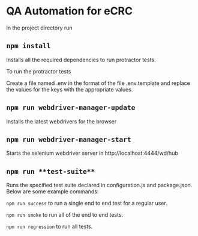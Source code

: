 # QA Automation for eCRC

In the project directory run

## `npm install`

Installs all the required dependencies to run protractor tests.

To run the protractor tests

Create a file named .env in the format of the file .env.template and replace the values for the keys with the appropriate values.

## `npm run webdriver-manager-update`

Installs the latest webdrivers for the browser

## `npm run webdriver-manager-start`

Starts the selenium webdriver server in http://localhost:4444/wd/hub

## `npm run **test-suite**`

Runs the specified test suite declared in configuration.js and package.json. Below are some example commands:

`npm run success` to run a single end to end test for a regular user.

`npm run smoke` to run all of the end to end tests.

`npm run regression` to run all tests.
